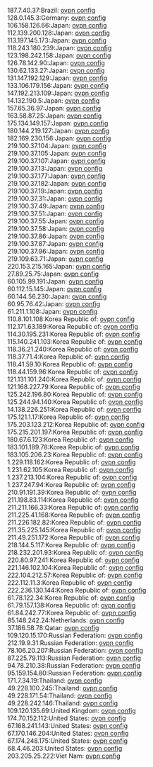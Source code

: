 187.7.40.37:Brazil: [ovpn config](vpn/187_7_40_37.ovpn)  
128.0.145.3:Germany: [ovpn config](vpn/128_0_145_3.ovpn)  
106.158.126.66:Japan: [ovpn config](vpn/106_158_126_66.ovpn)  
112.139.200.128:Japan: [ovpn config](vpn/112_139_200_128.ovpn)  
113.197.145.173:Japan: [ovpn config](vpn/113_197_145_173.ovpn)  
118.243.180.239:Japan: [ovpn config](vpn/118_243_180_239.ovpn)  
123.198.242.158:Japan: [ovpn config](vpn/123_198_242_158.ovpn)  
126.78.142.90:Japan: [ovpn config](vpn/126_78_142_90.ovpn)  
130.62.133.27:Japan: [ovpn config](vpn/130_62_133_27.ovpn)  
131.147.192.129:Japan: [ovpn config](vpn/131_147_192_129.ovpn)  
133.106.179.156:Japan: [ovpn config](vpn/133_106_179_156.ovpn)  
147.192.213.109:Japan: [ovpn config](vpn/147_192_213_109.ovpn)  
14.132.190.5:Japan: [ovpn config](vpn/14_132_190_5.ovpn)  
157.65.36.97:Japan: [ovpn config](vpn/157_65_36_97.ovpn)  
163.58.87.25:Japan: [ovpn config](vpn/163_58_87_25.ovpn)  
175.134.149.157:Japan: [ovpn config](vpn/175_134_149_157.ovpn)  
180.144.219.127:Japan: [ovpn config](vpn/180_144_219_127.ovpn)  
182.169.230.156:Japan: [ovpn config](vpn/182_169_230_156.ovpn)  
219.100.37.104:Japan: [ovpn config](vpn/219_100_37_104.ovpn)  
219.100.37.105:Japan: [ovpn config](vpn/219_100_37_105.ovpn)  
219.100.37.107:Japan: [ovpn config](vpn/219_100_37_107.ovpn)  
219.100.37.13:Japan: [ovpn config](vpn/219_100_37_13.ovpn)  
219.100.37.177:Japan: [ovpn config](vpn/219_100_37_177.ovpn)  
219.100.37.182:Japan: [ovpn config](vpn/219_100_37_182.ovpn)  
219.100.37.19:Japan: [ovpn config](vpn/219_100_37_19.ovpn)  
219.100.37.31:Japan: [ovpn config](vpn/219_100_37_31.ovpn)  
219.100.37.49:Japan: [ovpn config](vpn/219_100_37_49.ovpn)  
219.100.37.51:Japan: [ovpn config](vpn/219_100_37_51.ovpn)  
219.100.37.55:Japan: [ovpn config](vpn/219_100_37_55.ovpn)  
219.100.37.58:Japan: [ovpn config](vpn/219_100_37_58.ovpn)  
219.100.37.86:Japan: [ovpn config](vpn/219_100_37_86.ovpn)  
219.100.37.87:Japan: [ovpn config](vpn/219_100_37_87.ovpn)  
219.100.37.96:Japan: [ovpn config](vpn/219_100_37_96.ovpn)  
219.109.63.71:Japan: [ovpn config](vpn/219_109_63_71.ovpn)  
220.153.215.165:Japan: [ovpn config](vpn/220_153_215_165.ovpn)  
27.89.25.75:Japan: [ovpn config](vpn/27_89_25_75.ovpn)  
60.105.99.191:Japan: [ovpn config](vpn/60_105_99_191.ovpn)  
60.112.15.145:Japan: [ovpn config](vpn/60_112_15_145.ovpn)  
60.144.56.230:Japan: [ovpn config](vpn/60_144_56_230.ovpn)  
60.95.76.42:Japan: [ovpn config](vpn/60_95_76_42.ovpn)  
61.211.1.108:Japan: [ovpn config](vpn/61_211_1_108.ovpn)  
110.8.101.108:Korea Republic of: [ovpn config](vpn/110_8_101_108.ovpn)  
112.171.63.189:Korea Republic of: [ovpn config](vpn/112_171_63_189.ovpn)  
114.30.195.231:Korea Republic of: [ovpn config](vpn/114_30_195_231.ovpn)  
115.140.241.103:Korea Republic of: [ovpn config](vpn/115_140_241_103.ovpn)  
118.36.21.240:Korea Republic of: [ovpn config](vpn/118_36_21_240.ovpn)  
118.37.71.4:Korea Republic of: [ovpn config](vpn/118_37_71_4.ovpn)  
118.41.59.10:Korea Republic of: [ovpn config](vpn/118_41_59_10.ovpn)  
118.44.159.96:Korea Republic of: [ovpn config](vpn/118_44_159_96.ovpn)  
121.131.101.240:Korea Republic of: [ovpn config](vpn/121_131_101_240.ovpn)  
121.168.227.79:Korea Republic of: [ovpn config](vpn/121_168_227_79.ovpn)  
125.242.196.80:Korea Republic of: [ovpn config](vpn/125_242_196_80.ovpn)  
125.244.94.140:Korea Republic of: [ovpn config](vpn/125_244_94_140.ovpn)  
14.138.226.251:Korea Republic of: [ovpn config](vpn/14_138_226_251.ovpn)  
175.121.1.17:Korea Republic of: [ovpn config](vpn/175_121_1_17.ovpn)  
175.203.123.212:Korea Republic of: [ovpn config](vpn/175_203_123_212.ovpn)  
175.215.201.197:Korea Republic of: [ovpn config](vpn/175_215_201_197.ovpn)  
180.67.6.123:Korea Republic of: [ovpn config](vpn/180_67_6_123.ovpn)  
183.101.189.78:Korea Republic of: [ovpn config](vpn/183_101_189_78.ovpn)  
183.105.206.23:Korea Republic of: [ovpn config](vpn/183_105_206_23.ovpn)  
1.229.118.162:Korea Republic of: [ovpn config](vpn/1_229_118_162.ovpn)  
1.231.62.105:Korea Republic of: [ovpn config](vpn/1_231_62_105.ovpn)  
1.237.213.104:Korea Republic of: [ovpn config](vpn/1_237_213_104.ovpn)  
1.237.247.94:Korea Republic of: [ovpn config](vpn/1_237_247_94.ovpn)  
210.91.191.39:Korea Republic of: [ovpn config](vpn/210_91_191_39.ovpn)  
211.198.83.114:Korea Republic of: [ovpn config](vpn/211_198_83_114.ovpn)  
211.211.166.33:Korea Republic of: [ovpn config](vpn/211_211_166_33.ovpn)  
211.225.41.168:Korea Republic of: [ovpn config](vpn/211_225_41_168.ovpn)  
211.226.182.82:Korea Republic of: [ovpn config](vpn/211_226_182_82.ovpn)  
211.35.225.145:Korea Republic of: [ovpn config](vpn/211_35_225_145.ovpn)  
211.49.251.172:Korea Republic of: [ovpn config](vpn/211_49_251_172.ovpn)  
218.144.5.117:Korea Republic of: [ovpn config](vpn/218_144_5_117.ovpn)  
218.232.201.93:Korea Republic of: [ovpn config](vpn/218_232_201_93.ovpn)  
220.80.97.241:Korea Republic of: [ovpn config](vpn/220_80_97_241.ovpn)  
221.146.102.104:Korea Republic of: [ovpn config](vpn/221_146_102_104.ovpn)  
222.104.212.57:Korea Republic of: [ovpn config](vpn/222_104_212_57.ovpn)  
222.112.11.3:Korea Republic of: [ovpn config](vpn/222_112_11_3.ovpn)  
222.236.130.144:Korea Republic of: [ovpn config](vpn/222_236_130_144.ovpn)  
61.78.122.34:Korea Republic of: [ovpn config](vpn/61_78_122_34.ovpn)  
61.79.157.138:Korea Republic of: [ovpn config](vpn/61_79_157_138.ovpn)  
61.84.242.77:Korea Republic of: [ovpn config](vpn/61_84_242_77.ovpn)  
85.148.242.24:Netherlands: [ovpn config](vpn/85_148_242_24.ovpn)  
37.186.58.78:Qatar: [ovpn config](vpn/37_186_58_78.ovpn)  
109.120.15.170:Russian Federation: [ovpn config](vpn/109_120_15_170.ovpn)  
212.19.9.31:Russian Federation: [ovpn config](vpn/212_19_9_31.ovpn)  
78.106.20.207:Russian Federation: [ovpn config](vpn/78_106_20_207.ovpn)  
87.225.79.113:Russian Federation: [ovpn config](vpn/87_225_79_113.ovpn)  
94.78.210.38:Russian Federation: [ovpn config](vpn/94_78_210_38.ovpn)  
95.159.154.80:Russian Federation: [ovpn config](vpn/95_159_154_80.ovpn)  
171.7.34.19:Thailand: [ovpn config](vpn/171_7_34_19.ovpn)  
49.228.100.245:Thailand: [ovpn config](vpn/49_228_100_245.ovpn)  
49.228.171.54:Thailand: [ovpn config](vpn/49_228_171_54.ovpn)  
49.228.242.146:Thailand: [ovpn config](vpn/49_228_242_146.ovpn)  
109.120.135.69:United Kingdom: [ovpn config](vpn/109_120_135_69.ovpn)  
174.70.152.112:United States: [ovpn config](vpn/174_70_152_112.ovpn)  
67.168.241.143:United States: [ovpn config](vpn/67_168_241_143.ovpn)  
67.170.146.204:United States: [ovpn config](vpn/67_170_146_204.ovpn)  
67.174.248.175:United States: [ovpn config](vpn/67_174_248_175.ovpn)  
68.4.46.203:United States: [ovpn config](vpn/68_4_46_203.ovpn)  
203.205.25.222:Viet Nam: [ovpn config](vpn/203_205_25_222.ovpn)  
